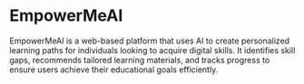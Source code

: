 # EmpowerMeAI
EmpowerMeAI is a web-based platform that uses AI to create personalized learning paths for individuals looking to acquire digital skills. It identifies skill gaps, recommends tailored learning materials, and tracks progress to ensure users achieve their educational goals efficiently.
